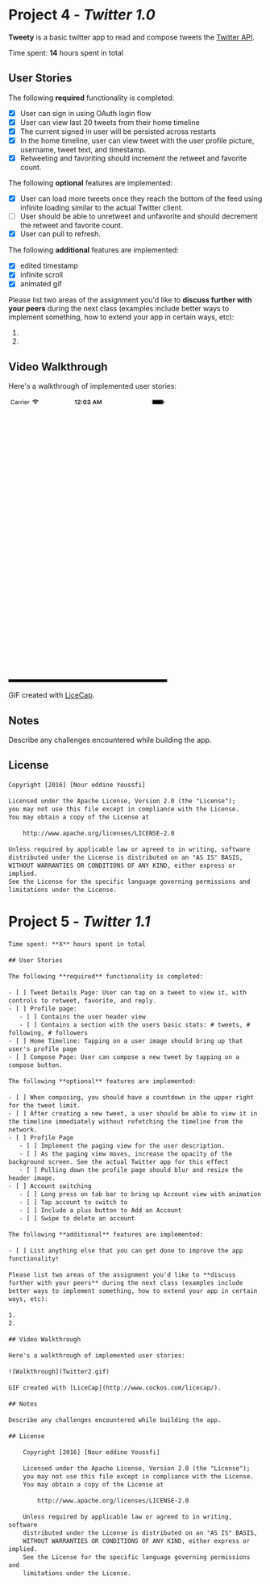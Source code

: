 # Project 4 - *Twitter 1.0*

**Tweety** is a basic twitter app to read and compose tweets the [Twitter API](https://apps.twitter.com/).

Time spent: **14** hours spent in total

## User Stories

The following **required** functionality is completed:

- [x] User can sign in using OAuth login flow
- [x] User can view last 20 tweets from their home timeline
- [x] The current signed in user will be persisted across restarts
- [x] In the home timeline, user can view tweet with the user profile picture, username, tweet text, and timestamp.
- [x] Retweeting and favoriting should increment the retweet and favorite count.

The following **optional** features are implemented:

- [x] User can load more tweets once they reach the bottom of the feed using infinite loading similar to the actual Twitter client.
- [ ] User should be able to unretweet and unfavorite and should decrement the retweet and favorite count.
- [x] User can pull to refresh.

The following **additional** features are implemented:

- [x] edited timestamp
- [x] infinite scroll
- [x] animated gif

Please list two areas of the assignment you'd like to **discuss further with your peers** during the next class (examples include better ways to implement something, how to extend your app in certain ways, etc):

1. 
2. 

## Video Walkthrough 

Here's a walkthrough of implemented user stories:

![Walkthrough](Twitter.gif)

GIF created with [LiceCap](http://www.cockos.com/licecap/).

## Notes

Describe any challenges encountered while building the app.

## License

	Copyright [2016] [Nour eddine Youssfi]

	Licensed under the Apache License, Version 2.0 (the "License");
	you may not use this file except in compliance with the License.
	You may obtain a copy of the License at

		http://www.apache.org/licenses/LICENSE-2.0

	Unless required by applicable law or agreed to in writing, software
	distributed under the License is distributed on an "AS IS" BASIS,
	WITHOUT WARRANTIES OR CONDITIONS OF ANY KIND, either express or implied.
	See the License for the specific language governing permissions and
	limitations under the License.
	



# Project 5 - *Twitter 1.1*

	Time spent: **X** hours spent in total

	## User Stories

	The following **required** functionality is completed:

	- [ ] Tweet Details Page: User can tap on a tweet to view it, with controls to retweet, favorite, and reply.
	- [ ] Profile page:
	   - [ ] Contains the user header view
	   - [ ] Contains a section with the users basic stats: # tweets, # following, # followers
	- [ ] Home Timeline: Tapping on a user image should bring up that user's profile page
	- [ ] Compose Page: User can compose a new tweet by tapping on a compose button.

	The following **optional** features are implemented:

	- [ ] When composing, you should have a countdown in the upper right for the tweet limit.
	- [ ] After creating a new tweet, a user should be able to view it in the timeline immediately without refetching the timeline from the network.
	- [ ] Profile Page
	   - [ ] Implement the paging view for the user description.
	   - [ ] As the paging view moves, increase the opacity of the background screen. See the actual Twitter app for this effect
	   - [ ] Pulling down the profile page should blur and resize the header image.
	- [ ] Account switching
	   - [ ] Long press on tab bar to bring up Account view with animation
	   - [ ] Tap account to switch to
	   - [ ] Include a plus button to Add an Account
	   - [ ] Swipe to delete an account

	The following **additional** features are implemented:

	- [ ] List anything else that you can get done to improve the app functionality!

	Please list two areas of the assignment you'd like to **discuss further with your peers** during the next class (examples include better ways to implement something, how to extend your app in certain ways, etc):

	1. 
	2. 

	## Video Walkthrough 

	Here's a walkthrough of implemented user stories:

	![Walkthrough](Twitter2.gif)

	GIF created with [LiceCap](http://www.cockos.com/licecap/).

	## Notes

	Describe any challenges encountered while building the app.

	## License

		Copyright [2016] [Nour eddine Youssfi]

		Licensed under the Apache License, Version 2.0 (the "License");
		you may not use this file except in compliance with the License.
		You may obtain a copy of the License at

			http://www.apache.org/licenses/LICENSE-2.0

		Unless required by applicable law or agreed to in writing, software
		distributed under the License is distributed on an "AS IS" BASIS,
		WITHOUT WARRANTIES OR CONDITIONS OF ANY KIND, either express or implied.
		See the License for the specific language governing permissions and
		limitations under the License.
